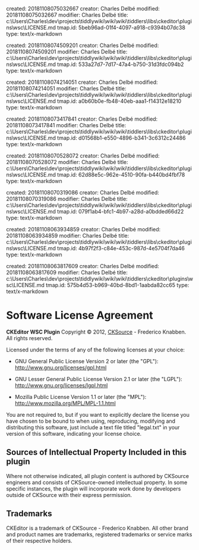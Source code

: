 created: 20181108075032667
creator: Charles Delbé
modified: 20181108075032667
modifier: Charles Delbé
title: c:\Users\Charles\dev\projects\tiddlywiki\wiki\wiki\tiddlers\libs\ckeditor\plugins\wsc\LICENSE.md
tmap.id: 5beb96ad-01f4-4097-a918-c9394b07dc38
type: text/x-markdown

created: 20181108074509201
creator: Charles Delbé
modified: 20181108074509201
modifier: Charles Delbé
title: c:\Users\Charles\dev\projects\tiddlywiki\wiki\wiki\tiddlers\libs\ckeditor\plugins\wsc\LICENSE.md
tmap.id: 533a27d7-7d17-47a4-b750-31d3fdc094b2
type: text/x-markdown

created: 20181108074214051
creator: Charles Delbé
modified: 20181108074214051
modifier: Charles Delbé
title: c:\Users\Charles\dev\projects\tiddlywiki\wiki\wiki\tiddlers\libs\ckeditor\plugins\wsc\LICENSE.md
tmap.id: a0b60b0e-fb48-40eb-aaa1-f14312e18210
type: text/x-markdown

created: 20181108073417841
creator: Charles Delbé
modified: 20181108073417841
modifier: Charles Delbé
title: c:\Users\Charles\dev\projects\tiddlywiki\wiki\wiki\tiddlers\libs\ckeditor\plugins\wsc\LICENSE.md
tmap.id: d01568b1-e550-4896-b341-3c6312c24486
type: text/x-markdown

created: 20181108070528072
creator: Charles Delbé
modified: 20181108070528072
modifier: Charles Delbé
title: c:\Users\Charles\dev\projects\tiddlywiki\wiki\wiki\tiddlers\libs\ckeditor\plugins\wsc\LICENSE.md
tmap.id: 62d88e5c-962e-4510-90fa-b440bd4fbf78
type: text/x-markdown

created: 20181108070319086
creator: Charles Delbé
modified: 20181108070319086
modifier: Charles Delbé
title: c:\Users\Charles\dev\projects\tiddlywiki\wiki\wiki\tiddlers\libs\ckeditor\plugins\wsc\LICENSE.md
tmap.id: 079f1ab4-bfc1-4b97-a28d-a0bdded66d22
type: text/x-markdown

created: 20181108063934859
creator: Charles Delbé
modified: 20181108063934859
modifier: Charles Delbé
title: c:\Users\Charles\dev\projects\tiddlywiki\wiki\wiki\tiddlers\libs\ckeditor\plugins\wsc\LICENSE.md
tmap.id: 4b97f2f3-c84e-453c-987d-4e5704f7da46
type: text/x-markdown

created: 20181108063817609
creator: Charles Delbé
modified: 20181108063817609
modifier: Charles Delbé
title: c:\Users\Charles\dev\projects\tiddlywiki\wiki\wiki\tiddlers\ckeditor\plugins\wsc\LICENSE.md
tmap.id: 575b4d53-b969-40bd-8bd1-1aabda82cc65
type: text/x-markdown

Software License Agreement
==========================

**CKEditor WSC Plugin**
Copyright &copy; 2012, [CKSource](http://cksource.com) - Frederico Knabben. All rights reserved.

Licensed under the terms of any of the following licenses at your choice:

*   GNU General Public License Version 2 or later (the "GPL"):
    http://www.gnu.org/licenses/gpl.html

*   GNU Lesser General Public License Version 2.1 or later (the "LGPL"):
    http://www.gnu.org/licenses/lgpl.html

*   Mozilla Public License Version 1.1 or later (the "MPL"):
    http://www.mozilla.org/MPL/MPL-1.1.html

You are not required to, but if you want to explicitly declare the license you have chosen to be bound to when using, reproducing, modifying and distributing this software, just include a text file titled "legal.txt" in your version of this software, indicating your license choice.

Sources of Intellectual Property Included in this plugin
--------------------------------------------------------

Where not otherwise indicated, all plugin content is authored by CKSource engineers and consists of CKSource-owned intellectual property. In some specific instances, the plugin will incorporate work done by developers outside of CKSource with their express permission.

Trademarks
----------

CKEditor is a trademark of CKSource - Frederico Knabben. All other brand and product names are trademarks, registered trademarks or service marks of their respective holders.

